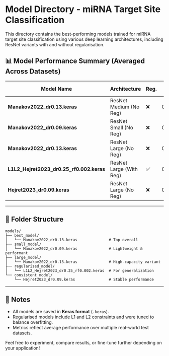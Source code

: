 # Model Directory - miRNA Target Site Classification

This directory contains the best-performing models trained for miRNA target site classification using various deep learning architectures, including ResNet variants with and without regularisation.

## 📊 Model Performance Summary (Averaged Across Datasets)

| Model Name                                  | Architecture            | Reg. | Avg F1 | PR-AUC | Accuracy |
| ------------------------------------------- | ----------------------- | ---- | ------ | ------ | -------- |
| **Manakov2022\_dr0.13.keras**               | ResNet Medium (No Reg)  | ❌    | 0.715  | 0.801  | 72.6%    |
| **Manakov2022\_dr0.09.keras**               | ResNet Small (No Reg)   | ❌    | 0.714  | 0.776  | 72.7%    |
| **Manakov2022\_dr0.13.keras**               | ResNet Large (No Reg)   | ❌    | 0.710  | 0.784  | 72.0%    |
| **L1L2\_Hejret2023\_dr0.25\_rf0.002.keras** | ResNet Large (With Reg) | ✅    | 0.692  | 0.779  | 70.6%    |
| **Hejret2023\_dr0.09.keras**                | ResNet Large (No Reg)   | ❌    | 0.681  | 0.725  | 66.9%    |

---

## 📁 Folder Structure

```plaintext
models/
├── best_model/
│   └── Manakov2022_dr0.13.keras              # Top overall
├── small_model/
│   └── Manakov2022_dr0.09.keras              # Lightweight & performant
├── large_model/
│   └── Manakov2022_dr0.13.keras              # High-capacity variant
├── regularized_model/
│   └── L1L2_Hejret2023_dr0.25_rf0.002.keras  # For generalization
└── consistent_model/
    └── Hejret2023_dr0.09.keras               # Stable performance
```

---

## 📝 Notes

* All models are saved in **Keras format** (`.keras`).
* Regularised models include L1 and L2 constraints and were tuned to balance overfitting.
* Metrics reflect average performance over multiple real-world test datasets.

Feel free to experiment, compare results, or fine-tune further depending on your application!
